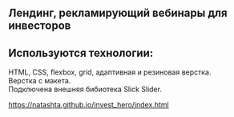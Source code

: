 ## Лендинг, рекламирующий вебинары для инвесторов  

## Используются технологии:
HTML, CSS, flexbox, grid, адаптивная и резиновая верстка.   
Верстка с макета.  
Подключена внешняя бибиотека Slick Slider.  

https://natashta.github.io/invest_hero/index.html
